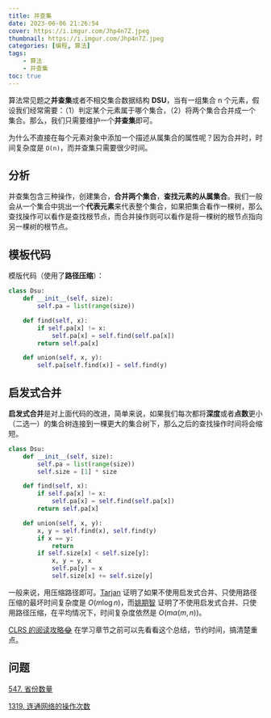 ```yaml
---
title: 并查集
date: 2023-06-06 21:26:54
cover: https://i.imgur.com/Jhp4n7Z.jpeg
thumbnail: https://i.imgur.com/Jhp4n7Z.jpeg
categories: [编程, 算法]
tags:
    - 算法
    - 并查集
toc: true
---
```

算法常见题之**并查集**或者不相交集合数据结构 **DSU**，当有一组集合 n 个元素，假设我们经常需要：（1）判定某个元素属于哪个集合，（2）将两个集合合并成一个集合。那么，我们只需要维护一个**并查集**即可。
<!--more-->
为什么不直接在每个元素对象中添加一个描述从属集合的属性呢？因为合并时，时间复杂度是 `O(n)`，而并查集只需要很少时间。

## 分析

并查集包含三种操作，创建集合，**合并两个集合**，**查找元素的从属集合**。我们一般会从一个集合中挑出一个**代表元素**来代表整个集合，如果把集合看作一棵树，那么查找操作可以看作是查找根节点，而合并操作则可以看作是将一棵树的根节点指向另一棵树的根节点。

## 模板代码

模版代码（使用了**路径压缩**）：

```python
class Dsu:
    def __init__(self, size):
        self.pa = list(range(size))

    def find(self, x):
        if self.pa[x] != x:
            self.pa[x] = self.find(self.pa[x])
        return self.pa[x]

    def union(self, x, y):
        self.pa[self.find(x)] = self.find(y)
```

## 启发式合并

**启发式合并**是对上面代码的改进，简单来说，如果我们每次都将**深度**或者**点数**更小（二选一）的集合树连接到一棵更大的集合树下，那么之后的查找操作时间将会缩短。

```python
class Dsu:
    def __init__(self, size):
        self.pa = list(range(size))
        self.size = [1] * size

    def find(self, x):
        if self.pa[x] != x:
            self.pa[x] = self.find(self.pa[x])
        return self.pa[x]

    def union(self, x, y):
        x, y = self.find(x), self.find(y)
        if x == y:
            return
        if self.size[x] < self.size[y]:
            x, y = y, x
            self.pa[y] = x
            self.size[x] += self.size[y]
```

一般来说，用压缩路径即可。[Tarjan](https://www.researchgate.net/publication/220430653_Worst-case_Analysis_of_Set_Union_Algorithms) 证明了如果不使用启发式合并、只使用路径压缩的最坏时间复杂度是 $O (m \log n)$，而[姚期智](https://epubs.siam.org/doi/abs/10.1137/0214010?journalCode=smjcat) 证明了不使用启发式合并、只使用路径压缩，在平均情况下，时间复杂度依然是 $O (m\alpha(m,n))$。

[CLRS 的阅读攻略😂](https://www.cnblogs.com/clemente/p/9902220.html) 在学习章节之前可以先看看这个总结，节约时间，搞清楚重点。

## 问题

[547. 省份数量](https://leetcode.cn/problems/number-of-provinces/)

[1319. 连通网络的操作次数](https://leetcode.cn/problems/number-of-operations-to-make-network-connected/)
